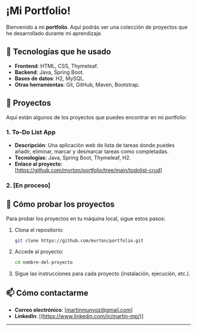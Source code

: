 # ¡Mi Portfolio!

Bienvenido a mi **portfolio**. Aquí podrás ver una colección de proyectos que he desarrollado durante mi aprendizaje.

## 🚀 Tecnologías que he usado

- **Frontend**: HTML, CSS, Thymeleaf.
- **Backend**: Java, Spring Boot.
- **Bases de datos**: H2, MySQL.
- **Otras herramientas**: Git, GitHub, Maven, Bootstrap.

## 📝 Proyectos

Aquí están algunos de los proyectos que puedes encontrar en mi portfolio:

### 1. **To-Do List App**
   - **Descripción**: Una aplicación web de lista de tareas donde puedes añadir, eliminar, marcar y desmarcar tareas como completadas.
   - **Tecnologías**: Java, Spring Boot, Thymeleaf, H2.
   - **Enlace al proyecto**: [https://github.com/mvrton/portfolio/tree/main/todolist-crud]

### 2. **[En proceso]**

## 🔧 Cómo probar los proyectos

Para probar los proyectos en tu máquina local, sigue estos pasos:

1. Clona el repositorio:
    ```bash
    git clone https://github.com/mvrton/portfolio.git
    ```
   
2. Accede al proyecto:
    ```bash
    cd nombre-del-proyecto
    ```

3. Sigue las instrucciones para cada proyecto (instalación, ejecución, etc.).


## 📫 Cómo contactarme

- **Correo electrónico**: [martinmunyoz@gmail.com]
- **LinkedIn**: [(https://www.linkedin.com/in/martin-mp/)]

---
